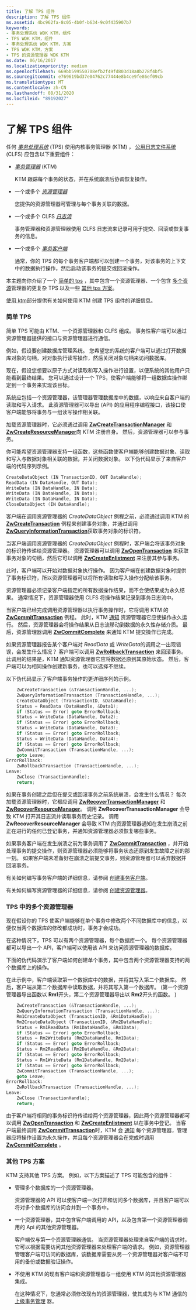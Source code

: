 ```yaml
---
title: 了解 TPS 组件
description: 了解 TPS 组件
ms.assetid: 4bc962fa-8c05-4b0f-b634-9c0f435907b7
keywords:
- 事务处理系统 WDK KTM，组件
- TPS WDK KTM，组件
- 事务处理系统 WDK KTM，方案
- TPS WDK KTM，方案
- TPS 的资源管理器 WDK KTM
ms.date: 06/16/2017
ms.localizationpriority: medium
ms.openlocfilehash: 669bb599550708efb2f49fd803d18a8b278f4bf5
ms.sourcegitcommit: e769619bd37e04762c77444e8b4ce9fe86ef09cb
ms.translationtype: MT
ms.contentlocale: zh-CN
ms.lasthandoff: 08/31/2020
ms.locfileid: "89192027"
---
```

# <a name="understanding-tps-components"></a>了解 TPS 组件


任何 [*事务处理系统*](transaction-processing-terms.md#ktm-term-transaction-processing-system) (TPS) 使用内核事务管理器 (KTM) ， [公用日志文件系统](using-common-log-file-system.md) (CLFS) 应包含以下重要组件：

-   [*事务管理器*](transaction-processing-terms.md#ktm-term-transaction-manager) (KTM) 

    KTM 跟踪每个事务的状态，并在系统崩溃后协调恢复操作。

-   一个或多个 [*资源管理器*](transaction-processing-terms.md#ktm-term-resource-manager)

    您提供的资源管理器可管理与每个事务关联的数据。

-   一个或多个 CLFS [*日志流*](transaction-processing-terms.md#ktm-term-log-stream)

    事务管理器和资源管理器使用 CLFS 日志流来记录可用于提交、回滚或恢复事务的信息。

-   一个或多个 [*事务客户端*](transaction-processing-terms.md#ktm-term-transactional-client)

    通常，你的 TPS 的每个事务客户端都可以创建一个事务，对该事务的上下文中的数据执行操作，然后启动该事务的提交或回滚操作。

本主题向你介绍了一个 [简单的 tps](#simple-tps) ，其中包含一个资源管理器、一个包含 [多个资源](#multiple-resource-managers-in-a-tps)管理器的更复杂 TPS 以及一些 [其他 tps 方案](#other-tps-scenarios)。

[使用 ktm](using-ktm.md)部分提供有关如何使用 KTM 创建 TPS 组件的详细信息。

### <a name="simple-tps"></a>简单 TPS

简单 TPS 可能由 KTM、一个资源管理器和 CLFS 组成。 事务性客户端可以通过资源管理器提供的接口与资源管理器进行通信。

例如，假设要创建数据库管理系统。 您希望您的系统的客户端可以通过打开数据库对象的句柄，对对象执行读写操作，然后关闭对象句柄来访问数据库。

现在，假设您想要以原子方式对读取和写入操作进行设置，以便系统的其他用户只能看到最终结果。 您可以通过设计一个 TPS，使客户端能够将一组数据库操作绑定到一个事务来实现该目标。

系统应包括一个资源管理器，该管理器管理数据库中的数据，以响应来自客户端的读取和写入请求。 此资源管理器可以导出 (API) 的应用程序编程接口，该接口使客户端能够将事务与一组读写操作相关联。

加载资源管理器时，它必须通过调用 [**ZwCreateTransactionManager**](/windows-hardware/drivers/ddi/wdm/nf-wdm-ntcreatetransactionmanager) 和 [**ZwCreateResourceManager**](/windows-hardware/drivers/ddi/wdm/nf-wdm-ntcreateresourcemanager)向 KTM 注册自身。 然后，资源管理器可以参与事务。

你可能希望资源管理器支持一组函数，这些函数使客户端能够创建数据对象、读取和写入与数据对象相关联的数据，并关闭数据对象。 以下伪代码显示了来自客户端的代码序列示例。

```cpp
CreateDataObject (IN TransactionID, OUT DataHandle);
ReadData (IN DataHandle, OUT Data);
WriteData (IN DataHandle, IN Data);
WriteData (IN DataHandle, IN Data);
WriteData (IN DataHandle, IN Data);
CloseDataObject (IN DataHandle);
```

客户端在调用资源管理器的 *CreateDataObject* 例程之前，必须通过调用 KTM 的 [**ZwCreateTransaction**](/windows-hardware/drivers/ddi/wdm/nf-wdm-ntcreatetransaction) 例程来创建事务对象，并通过调用 [**ZwQueryInformationTransaction**](/windows-hardware/drivers/ddi/wdm/nf-wdm-ntqueryinformationtransaction)获取事务对象的标识符。

当客户端调用资源管理器的 *CreateDataObject* 例程时，客户端会将该事务对象的标识符传递给资源管理器。 资源管理器可以调用 [**ZwOpenTransaction**](/windows-hardware/drivers/ddi/wdm/nf-wdm-ntopentransaction) 来获取事务对象的句柄，然后它可以调用 [**ZwCreateEnlistment**](/windows-hardware/drivers/ddi/wdm/nf-wdm-ntcreateenlistment) 来注册其参与事务。

此时，客户端可以开始对数据对象执行操作。 因为客户端在创建数据对象时提供了事务标识符，所以资源管理器可以将所有读取和写入操作分配给该事务。

资源管理器必须记录客户端指定的所有数据操作结果，而不会使结果成为永久结果。 通常情况下，资源管理器使用 CLFS 将操作结果记录到事务日志流中。

当客户端已经完成调用资源管理器以执行事务操作时，它将调用 KTM 的 [**ZwCommitTransaction**](/windows-hardware/drivers/ddi/wdm/nf-wdm-ntcommittransaction) 例程。 此时，KTM [通知](transaction-notifications.md) 资源管理器它应使操作永久运行。 然后，资源管理器会将操作结果从日志流移动到数据的永久性存储介质。 最后，资源管理器调用 [**ZwCommitComplete**](/windows-hardware/drivers/ddi/wdm/nf-wdm-ntcommitcomplete) 来通知 KTM 提交操作已完成。

如果资源管理器报告某个客户端对 *ReadData* 或 *WriteData*的调用之一出现错误，会发生什么情况？ 客户端可以调用 [**ZwRollbackTransaction**](/windows-hardware/drivers/ddi/wdm/nf-wdm-ntrollbacktransaction) 来回滚事务。 此调用的结果是，KTM 通知资源管理器它应将数据还原到其原始状态。 然后，客户端可以为相同操作创建新事务，也可以选择不继续。

以下伪代码显示了客户端事务操作的更详细序列的示例。

```cpp
    ZwCreateTransaction (&TransactionHandle, ...);
    ZwQueryInformationTransaction (TransactionHandle, ...);
    CreateDataObject (TransactionID, &DataHandle);
    Status = ReadData (DataHandle, &Data1);
    if (Status == Error) goto ErrorRollback;
    Status = WriteData (DataHandle, Data2);
    if (Status == Error) goto ErrorRollback;
    Status = WriteData (DataHandle, Data3);
    if (Status == Error) goto ErrorRollback;
    Status = WriteData (DataHandle, Data4);
    if (Status == Error) goto ErrorRollback;
    ZwCommitTransaction (TransactionHandle, ...);
    goto Leave;
ErrorRollback:
    ZwRollbackTransaction (TransactionHandle, ...);
Leave:
    ZwClose (TransactionHandle);
    return;
```

如果在事务创建之后但在提交或回滚事务之前系统崩溃，会发生什么情况？ 每次加载资源管理器时，它都应调用 [**ZwRecoverTransactionManager**](/windows-hardware/drivers/ddi/wdm/nf-wdm-ntrecovertransactionmanager) 和 [**ZwRecoverResourceManager**](/windows-hardware/drivers/ddi/wdm/nf-wdm-ntrecoverresourcemanager)。 调用 **ZwRecoverTransactionManager** 会导致 KTM 打开其日志流并读取事务历史记录。 调用 **ZwRecoverResourceManager** 会导致 KTM 向资源管理器通知在发生崩溃之前正在进行的任何已登记事务，并通知资源管理器必须恢复哪些事务。

如果事务客户端在发生崩溃之前为事务调用了 [**ZwCommitTransaction**](/windows-hardware/drivers/ddi/wdm/nf-wdm-ntcommittransaction) ，并开始处理事务的提交操作，则资源管理器必须能够将事务状态还原到发生故障之前的那一刻。 如果客户端未准备好在崩溃之前提交事务，则资源管理器可以丢弃数据并回滚事务。

有关如何编写事务客户端的详细信息，请参阅 [创建事务客户端](creating-a-transactional-client.md)。

有关如何编写资源管理器的详细信息，请参阅 [创建资源管理器](creating-a-resource-manager.md)。

### <a name="multiple-resource-managers-in-a-tps"></a>TPS 中的多个资源管理器

现在假设你的 TPS 使客户端能够在单个事务中修改两个不同数据库中的信息，以便仅当两个数据库的修改都成功时，事务才会成功。

在这种情况下，TPS 可以有两个资源管理器，每个数据库一个。 每个资源管理器都可以导出一个 API，客户端可以使用该 API 来访问资源管理器的数据库。

下面的伪代码演示了客户端如何创建单个事务，其中包含两个资源管理器支持的两个数据库上的操作。

在此示例中，客户端读取第一个数据库中的数据，并将其写入第二个数据库。 然后，客户端从第二个数据库中读取数据，并将其写入第一个数据库。  (第一个资源管理器导出函数以 **Rm1**开头，第二个资源管理器导出以 **Rm2**开头的函数。 ) 

```cpp
    ZwCreateTransaction (&TransactionHandle, ...);
    ZwQueryInformationTransaction (TransactionHandle, ...);
    Rm1CreateDataObject (TransactionID, &Rm1DataHandle);
    Rm2CreateDataObject (TransactionID, &Rm2DataHandle);
    Status = Rm1ReadData (Rm1DataHandle, &Rm1Data);
    if (Status == Error) goto ErrorRollback;
    Status = Rm2WriteData (Rm2DataHandle, Rm1Data);
    if (Status == Error) goto ErrorRollback;
    Status = Rm2ReadData (Rm2DataHandle, &Rm2Data);
    if (Status == Error) goto ErrorRollback;
    Status = Rm1WriteData (Rm1DataHandle, Rm2Data);
    if (Status == Error) goto ErrorRollback;
    ZwCommitTransaction (TransactionHandle, ...);
    goto Leave;
ErrorRollback:
    ZwRollbackTransaction (TransactionHandle, ...);
Leave:
    ZwClose (TransactionHandle);
    return;
```

由于客户端将相同的事务标识符传递给两个资源管理器，因此两个资源管理器都可以调用 [**ZwOpenTransaction**](/windows-hardware/drivers/ddi/wdm/nf-wdm-ntopentransaction) 和 [**ZwCreateEnlistment**](/windows-hardware/drivers/ddi/wdm/nf-wdm-ntcreateenlistment) 以在事务中登记。 当客户端最终调用 [**ZwCommitTransaction**](/windows-hardware/drivers/ddi/wdm/nf-wdm-ntcommittransaction)时，KTM 会 [通知](transaction-notifications.md) 每个资源管理器，管理器应将操作设置为永久操作，并且每个资源管理器会在完成时调用 [**ZwCommitComplete**](/windows-hardware/drivers/ddi/wdm/nf-wdm-ntcommitcomplete) 。

### <a name="other-tps-scenarios"></a>其他 TPS 方案

KTM 支持其他 TPS 方案。 例如，以下方案描述了 TPS 可能包含的组件：

-   管理多个数据库的一个资源管理器。

    资源管理器的 API 可以使客户端一次打开和访问多个数据库，并且客户端可以将对多个数据库的访问合并到一个事务中。

-   一个资源管理器，其中包含客户端调用的 API，以及包含第一个资源管理器调用的 Api 的其他资源管理器。

    客户端仅与第一个资源管理器通信。 当资源管理器处理来自客户端的请求时，它可以根据需要访问其他资源管理器来处理客户端的请求。 例如，资源管理器管理客户端可访问的数据库，该数据库需要从另一个资源管理器对客户端不可用的备份或数据验证操作。

-   不使用 KTM 的现有客户端和资源管理器与一组使用 KTM 的其他资源管理器集成。

    在这种情况下，您通常必须修改现有的资源管理器，使其成为与 KTM 通信的 [上级事务管理](creating-a-superior-transaction-manager.md) 器。

 

